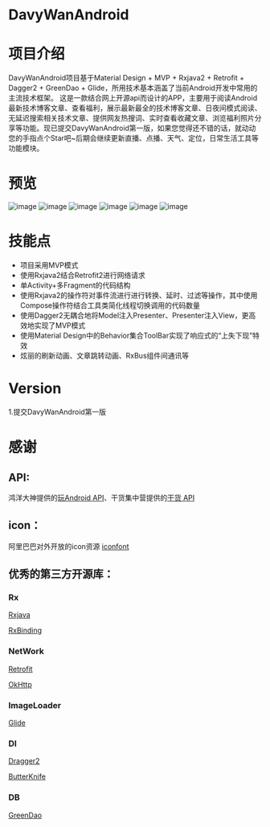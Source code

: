 # DavyWanAndroid

# 项目介绍
DavyWanAndroid项目基于Material Design + MVP + Rxjava2 + Retrofit + Dagger2 + GreenDao + Glide，所用技术基本涵盖了当前Android开发中常用的主流技术框架。
这是一款结合网上开源api而设计的APP，主要用于阅读Android最新技术博客文章、查看福利，展示最新最全的技术博客文章、日夜间模式阅读、无延迟搜索相关技术文章、提供网友热搜词、实时查看收藏文章、浏览福利照片分享等功能。现已提交DavyWanAndroid第一版，如果您觉得还不错的话，就动动您的手指点个Star吧~后期会继续更新直播、点播、天气、定位，日常生活工具等功能模块。

# 预览
![image](https://github.com/Davy1023/DavyWanAndroid/blob/master/images/1540911608584.jpg)
![image](https://github.com/Davy1023/DavyWanAndroid/blob/master/images/1540911114557.jpg)
![image](https://github.com/Davy1023/DavyWanAndroid/blob/master/images/1540911801674.jpg)
![image](https://github.com/Davy1023/DavyWanAndroid/blob/master/images/1540912050513.jpg)
![image](https://github.com/Davy1023/DavyWanAndroid/blob/master/images/1540912313550.jpg)
![image](https://github.com/Davy1023/DavyWanAndroid/blob/master/images/1540912203836.jpg)

# 技能点
* 项目采用MVP模式
* 使用Rxjava2结合Retrofit2进行网络请求
* 单Activity+多Fragment的代码结构
* 使用Rxjava2的操作符对事件流进行进行转换、延时、过滤等操作，其中使用Compose操作符结合工具类简化线程切换调用的代码数量
* 使用Dagger2无耦合地将Model注入Presenter、Presenter注入View，更高效地实现了MVP模式
* 使用Material Design中的Behavior集合ToolBar实现了响应式的“上失下现”特效
* 炫丽的刷新动画、文章跳转动画、RxBus组件间通讯等

# Version
1.提交DavyWanAndroid第一版

# 感谢


## API:
鸿洋大神提供的[玩Android API](http://www.wanandroid.com/blog/show/2)、干货集中营提供的[干货 API](https://gank.io/api)

## icon：
阿里巴巴对外开放的icon资源 [iconfont](http://www.iconfont.cn/)

## 优秀的第三方开源库：

### Rx
[Rxjava](https://github.com/ReactiveX/RxJava)<br>

[RxBinding](https://github.com/JakeWharton/RxBinding)

### NetWork
[Retrofit](https://github.com/square/retrofit)<br>

[OkHttp](https://github.com/square/okhttp)

### ImageLoader
[Glide](https://github.com/bumptech/glide)

### DI
[Dragger2](https://github.com/google/dagger)<br>

[ButterKnife](https://github.com/JakeWharton/butterknife)

### DB
[GreenDao](https://github.com/greenrobot/greenDAO)
